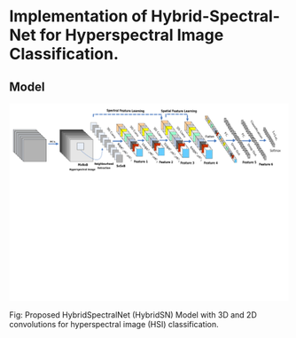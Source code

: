 # Implementation of Hybrid-Spectral-Net for Hyperspectral Image Classification.

## Model
<img src="figure/HSI-RN.pdf"/>

Fig: Proposed HybridSpectralNet (HybridSN) Model with 3D and 2D convolutions for hyperspectral image (HSI) classification.
